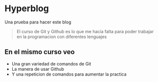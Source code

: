 # Hyperblog 
Una prueba para hacer este blog 
> El curso de Git y Github es lo que me hacía falta para poder trabajar en la programacion con diferentes lenguajes

## En el mismo curso veo 
* Una gran variedad de comandos de Git
* La manera de usar Github
* Y una repeticion de comandos para aumentar la practica

